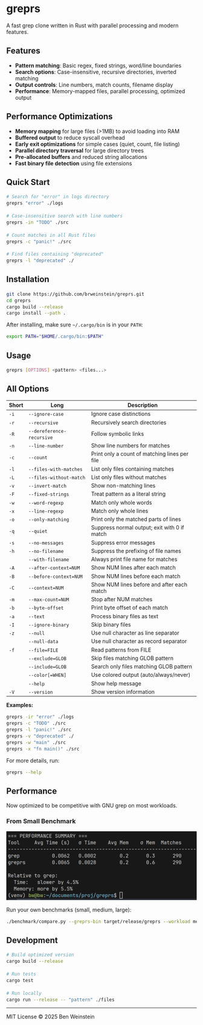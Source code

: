 # greprs

A fast grep clone written in Rust with parallel processing and modern features.

## Features

- **Pattern matching**: Basic regex, fixed strings, word/line boundaries
- **Search options**: Case-insensitive, recursive directories, inverted matching  
- **Output controls**: Line numbers, match counts, filename display
- **Performance**: Memory-mapped files, parallel processing, optimized output

## Performance Optimizations

- **Memory mapping** for large files (>1MB) to avoid loading into RAM
- **Buffered output** to reduce syscall overhead
- **Early exit optimizations** for simple cases (quiet, count, file listing)
- **Parallel directory traversal** for large directory trees
- **Pre-allocated buffers** and reduced string allocations
- **Fast binary file detection** using file extensions

## Quick Start

```bash
# Search for "error" in logs directory
greprs "error" ./logs

# Case-insensitive search with line numbers
greprs -in "TODO" ./src

# Count matches in all Rust files
greprs -c "panic!" ./src

# Find files containing "deprecated"  
greprs -l "deprecated" ./
```

## Installation

```bash
git clone https://github.com/brweinstein/greprs.git
cd greprs
cargo build --release
cargo install --path .
```

After installing, make sure `~/.cargo/bin` is in your `PATH`:
```bash
export PATH="$HOME/.cargo/bin:$PATH"
```

## Usage

```bash
greprs [OPTIONS] <pattern> <files...>
```

## All Options

| Short | Long                    | Description                                      |
|-------|------------------------|--------------------------------------------------|
| `-i`  | `--ignore-case`        | Ignore case distinctions                         |
| `-r`  | `--recursive`          | Recursively search directories                   |
| `-R`  | `--dereference-recursive` | Follow symbolic links                         |
| `-n`  | `--line-number`        | Show line numbers for matches                    |
| `-c`  | `--count`              | Print only a count of matching lines per file   |
| `-l`  | `--files-with-matches` | List only files containing matches               |
| `-L`  | `--files-without-match`| List only files without matches                 |
| `-v`  | `--invert-match`       | Show non-matching lines                          |
| `-F`  | `--fixed-strings`      | Treat pattern as a literal string                |
| `-w`  | `--word-regexp`        | Match only whole words                           |
| `-x`  | `--line-regexp`        | Match only whole lines                           |
| `-o`  | `--only-matching`      | Print only the matched parts of lines           |
| `-q`  | `--quiet`              | Suppress normal output; exit with 0 if match    |
| `-s`  | `--no-messages`        | Suppress error messages                          |
| `-h`  | `--no-filename`        | Suppress the prefixing of file names             |
|       | `--with-filename`      | Always print file name for matches              |
| `-A`  | `--after-context=NUM`  | Show NUM lines after each match                  |
| `-B`  | `--before-context=NUM` | Show NUM lines before each match                 |
| `-C`  | `--context=NUM`        | Show NUM lines before and after each match      |
| `-m`  | `--max-count=NUM`      | Stop after NUM matches                           |
| `-b`  | `--byte-offset`        | Print byte offset of each match                  |
| `-a`  | `--text`               | Process binary files as text                     |
| `-I`  | `--ignore-binary`      | Skip binary files                                |
| `-z`  | `--null`               | Use null character as line separator             |
|       | `--null-data`          | Use null character as record separator          |
| `-f`  | `--file=FILE`          | Read patterns from FILE                          |
|       | `--exclude=GLOB`       | Skip files matching GLOB pattern                |
|       | `--include=GLOB`       | Search only files matching GLOB pattern         |
|       | `--color[=WHEN]`       | Use colored output (auto/always/never)          |
|       | `--help`               | Show help message                                |
| `-V`  | `--version`            | Show version information                         |

**Examples:**
```bash
greprs -ir "error" ./logs
greprs -c "TODO" ./src
greprs -l "panic!" ./src
greprs -v "deprecated" ./
greprs -w "main" ./src
greprs -x "fn main()" ./src
```

For more details, run:
```bash
greprs --help
```

## Performance

Now optimized to be competitive with GNU grep on most workloads.

### From Small Benchmark
![Benchmark](benchmark.png)

Run your own benchmarks (small, medium, large):
```bash
./benchmark/compare.py --greprs-bin target/release/greprs --workload medium
```

## Development

```bash
# Build optimized version
cargo build --release

# Run tests
cargo test

# Run locally  
cargo run --release -- "pattern" ./files
```

---

MIT License © 2025 Ben Weinstein